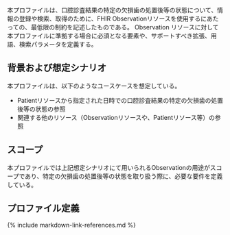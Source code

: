 本プロファイルは、口腔診査結果の特定の欠損歯の処置後等の状態について、情報の登録や検索、取得のために、FHIR Observationリソースを使用するにあたっての、最低限の制約を記述したものである。 Observation リソースに対して本プロファイルに準拠する場合に必須となる要素や、サポートすべき拡張、用語、検索パラメータを定義する。

## 背景および想定シナリオ

本プロファイルは、以下のようなユースケースを想定している。

- Patientリソースから指定された日時での口腔診査結果の特定の欠損歯の処置後等の状態の参照
- 関連する他のリソース（Observationリソースや、Patientリソース等）の参照

## スコープ

本プロファイルでは上記想定シナリオにて用いられるObservationの用途がスコープであり、特定の欠損歯の処置後等の状態を取り扱う際に、必要な要件を定義している。

## プロファイル定義

{% include markdown-link-references.md %}